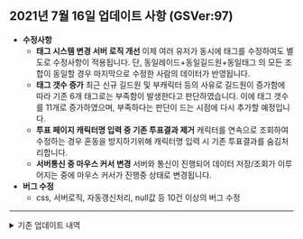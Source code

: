 ## 2021년 7월 16일 업데이트 사항 (GSVer:97)
* **수정사항**
  * **태그 시스템 변경 서버 로직 개선**
    이제 여러 유저가 동시에 태그를 수정하여도 별도로 수정사항이 적용됩니다.
    단, 동일레이드+동일길드원+동일태그 의 모든 조합이 동일할 경우 마지막으로 수정한 사람의 데이터가 반영됩니다.
  * **태그 갯수 증가**
  최근 신규 길드원 및 부캐릭터 등의 사유로 길드원이 증가함에 따라 기존 6개 태그로는 부족함이 발생한다고 판단하였습니다.
  이에 태그 갯수를 11개로 증가하였으며, 부족하다는 판단이 드는 시점에 다시 추가할 예정입니다.
  * **투표 페이지 캐릭터명 입력 중 기존 투표결과 제거**
  캐릭터를 연속으로 조회하여 수정하는 경우 혼동을 방지하기위해 캐릭터명 입력 시 기존 투표결과를 숨김처리합니다.
  * **서버통신 중 마우스 커서 변경**
  서버와 통신이 진행되어 데이터 저장/조회가 이루어지는 중에 마우스 커서가 진행중 상태로 변경됩니다.
* **버그 수정**
  * css, 서버로직, 자동갱신처리, null값 등 10건 이상의 버그 수정



---


<details>
<summary>기존 업데이트 내역</summary>

## 2021년 7월 15일 업데이트 사항 (GSVer:97)
* 수정사항
  * 길드원목록 / 태그적용길드원목록 정렬기준 수정
    Ilv > 클래스(바홀)
  * PC화면에서 길드원 목록의 여백/글자크기를 조정하여 한 화면에 조금 더 많은 길드원 목록이 표기됩니다.
* 버그픽스
  * 길드원 목록 링크 미작동 오류 수정
  * 태그 길드원 목록 미투표 인원을 비활성화가 아닌 미참여 상태로 수정
  * 태그 길드원 목록 참가완료 아닌 미투표 인원 선택 가능하도록 수정
  * 구글 서비스 원활하지 않을 경우 길드갱신 중단
## 2021년 7월 14일 업데이트 사항 (GSVer:83)
* 수정사항
  * 태그 보유 길드원 목록 템레벨/직업 포함 리스트 표기
    길드원을 선택하여 참가완료로 변경도 가능합니다.
* 버그픽스
  * 태그이름 변경 시 인풋필드 기본값 미갱신 오류 수정


## 2021년 7월 13일 업데이트 사항 (GSVer:72)

* 투표 URL 변경
  * https://dneifiend.github.io/lostark-guild-vote/
  * 구글 스크립트 웹앱 + 깃허브 페이지 방식으로 변경되었습니다.
    > [개발자코멘트] 이로써 상단의 구글 경고 (이 앱은 구글이 만든게 아닙니다) 경고가 제거되었습니다.
  * 기본 페이지는 투표결과 페이지로 수정하였습니다.
    > [개발자코멘트] 투표 전 다른 길드원들의 투표 추세를 확인한 후 투표하는것을 권장합니다.
* 투표 캐릭터 자동 선택
  * 투표한 경우 다음 투표페이지 접속 시 동일한 캐릭터가 자동으로 선택됩니다.
* 기타 수정사항
  * 참가완료로 변경 시 선택한 캐릭터들의 목록이 표기됩니다.
  * 출발시간/태그/길드원명 등 클릭 시 별도 메뉴가 생성되는 경우 마우스포인터 변경됩니다.
  * 태그명 팝업 내 입력창에 변경 전 태그명이 기본값으로 설정됩니다.

## 버그픽스
* character 파라미터가 길드원 목록과 일치하지 않는 경우 무한로딩 오류 수정
* 투표요일 추가(수밤/월밤)에 따른 레이드 투표일정 표기 로직 변경

</details>